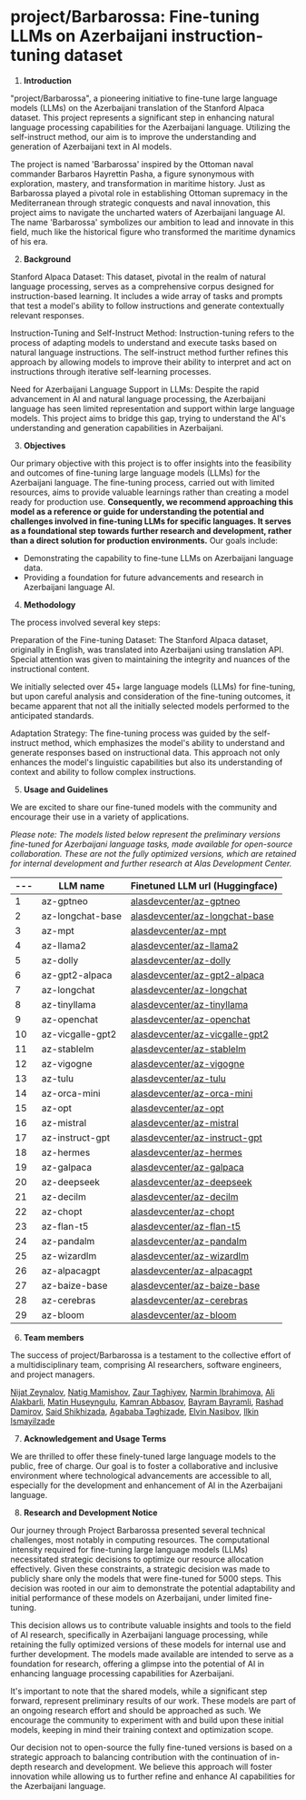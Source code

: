 # project/Barbarossa: Fine-tuning LLMs on Azerbaijani instruction-tuning dataset

1. **Introduction**

"project/Barbarossa", a pioneering initiative to fine-tune large language models (LLMs) on the Azerbaijani translation of the Stanford Alpaca dataset. This project represents a significant step in enhancing natural language processing capabilities for the Azerbaijani language. Utilizing the self-instruct method, our aim is to improve the understanding and generation of Azerbaijani text in AI models.

The project is named 'Barbarossa' inspired by the Ottoman naval commander Barbaros Hayrettin Pasha, a figure synonymous with exploration, mastery, and transformation in maritime history. Just as Barbarossa played a pivotal role in establishing Ottoman supremacy in the Mediterranean through strategic conquests and naval innovation, this project aims to navigate the uncharted waters of Azerbaijani language AI. The name 'Barbarossa' symbolizes our ambition to lead and innovate in this field, much like the historical figure who transformed the maritime dynamics of his era.


2. **Background**
   
Stanford Alpaca Dataset: This dataset, pivotal in the realm of natural language processing, serves as a comprehensive corpus designed for instruction-based learning. It includes a wide array of tasks and prompts that test a model's ability to follow instructions and generate contextually relevant responses.

Instruction-Tuning and Self-Instruct Method: Instruction-tuning refers to the process of adapting models to understand and execute tasks based on natural language instructions. The self-instruct method further refines this approach by allowing models to improve their ability to interpret and act on instructions through iterative self-learning processes.

Need for Azerbaijani Language Support in LLMs: Despite the rapid advancement in AI and natural language processing, the Azerbaijani language has seen limited representation and support within large language models. This project aims to bridge this gap, trying to understand the AI's understanding and generation capabilities in Azerbaijani.

3. **Objectives**
   
Our primary objective with this project is to offer insights into the feasibility and outcomes of fine-tuning large language models (LLMs) for the Azerbaijani language. The fine-tuning process, carried out with limited resources, aims to provide valuable learnings rather than creating a model ready for production use. __Consequently, we recommend approaching this model as a reference or guide for understanding the potential and challenges involved in fine-tuning LLMs for specific languages. It serves as a foundational step towards further research and development, rather than a direct solution for production environments.__ Our goals include:

- Demonstrating the capability to fine-tune LLMs on Azerbaijani language data.
- Providing a foundation for future advancements and research in Azerbaijani language AI.


4. **Methodology**
   
The process involved several key steps:

Preparation of the Fine-tuning Dataset: The Stanford Alpaca dataset, originally in English, was translated into Azerbaijani using translation API. Special attention was given to maintaining the integrity and nuances of the instructional content.

We initially selected over 45+ large language models (LLMs) for fine-tuning, but upon careful analysis and consideration of the fine-tuning outcomes, it became apparent that not all the initially selected models performed to the anticipated standards.

Adaptation Strategy: The fine-tuning process was guided by the self-instruct method, which emphasizes the model's ability to understand and generate responses based on instructional data. This approach not only enhances the model's linguistic capabilities but also its understanding of context and ability to follow complex instructions.

5. **Usage and Guidelines**


We are excited to share our fine-tuned models with the community and encourage their use in a variety of applications. 

*Please note: The models listed below represent the preliminary versions fine-tuned for Azerbaijani language tasks, made available for open-source collaboration. These are not the fully optimized versions, which are retained for internal development and further research at Alas Development Center.*

 --- | LLM name |  Finetuned LLM url (Huggingface) | 
--- | --- | --- |
1 | az-gptneo | [alasdevcenter/az-gptneo](https://huggingface.co/alasdevcenter/az-gptneo) | 
2 | az-longchat-base | [alasdevcenter/az-longchat-base](https://huggingface.co/alasdevcenter/az-longchat-base) | 
3 | az-mpt | [alasdevcenter/az-mpt](https://huggingface.co/alasdevcenter/az-mpt) | 
4 | az-llama2 | [alasdevcenter/az-llama2](https://huggingface.co/alasdevcenter/az-llama2) | 
5 | az-dolly | [alasdevcenter/az-dolly](https://huggingface.co/alasdevcenter/az-dolly) | 
6 | az-gpt2-alpaca | [alasdevcenter/az-gpt2-alpaca](https://huggingface.co/alasdevcenter/az-gpt2-alpaca) | 
7 | az-longchat | [alasdevcenter/az-longchat](https://huggingface.co/alasdevcenter/az-longchat) | 
8 | az-tinyllama | [alasdevcenter/az-tinyllama](https://huggingface.co/alasdevcenter/az-tinyllama) | 
9 | az-openchat | [alasdevcenter/az-openchat](https://huggingface.co/alasdevcenter/az-openchat) | 
10 | az-vicgalle-gpt2 | [alasdevcenter/az-vicgalle-gpt2](https://huggingface.co/alasdevcenter/az-vicgalle-gpt2) | 
11 | az-stablelm | [alasdevcenter/az-stablelm](https://huggingface.co/alasdevcenter/az-stablelm) | 
12 | az-vigogne | [alasdevcenter/az-vigogne](https://huggingface.co/alasdevcenter/az-vigogne) | 
13 | az-tulu | [alasdevcenter/az-tulu](https://huggingface.co/alasdevcenter/az-tulu) | 
14 | az-orca-mini | [alasdevcenter/az-orca-mini](https://huggingface.co/alasdevcenter/az-orca-mini) | 
15 | az-opt | [alasdevcenter/az-opt](https://huggingface.co/alasdevcenter/az-opt) | 
16 | az-mistral | [alasdevcenter/az-mistral](https://huggingface.co/alasdevcenter/az-mistral) | 
17 | az-instruct-gpt | [alasdevcenter/az-instruct-gpt](https://huggingface.co/alasdevcenter/az-instruct-gpt) | 
18 | az-hermes | [alasdevcenter/az-hermes](https://huggingface.co/alasdevcenter/az-hermes) | 
19 | az-galpaca | [alasdevcenter/az-galpaca](https://huggingface.co/alasdevcenter/az-galpaca) | 
20 | az-deepseek | [alasdevcenter/az-deepseek](https://huggingface.co/alasdevcenter/az-deepseek) | 
21 | az-decilm | [alasdevcenter/az-decilm](https://huggingface.co/alasdevcenter/az-decilm) | 
22 | az-chopt | [alasdevcenter/az-chopt](https://huggingface.co/alasdevcenter/az-chopt) | 
23 | az-flan-t5 | [alasdevcenter/az-flan-t5](https://huggingface.co/alasdevcenter/az-flan-t5) | 
24 | az-pandalm | [alasdevcenter/az-pandalm](https://huggingface.co/alasdevcenter/az-pandalm) | 
25 | az-wizardlm | [alasdevcenter/az-wizardlm](https://huggingface.co/alasdevcenter/az-wizardlm) | 
26 | az-alpacagpt | [alasdevcenter/az-alpacagpt](https://huggingface.co/alasdevcenter/az-alpacagpt) | 
27 | az-baize-base | [alasdevcenter/az-baize-base](https://huggingface.co/alasdevcenter/az-baize-base) | 
28 | az-cerebras | [alasdevcenter/az-cerebras](https://huggingface.co/alasdevcenter/az-cerebras) | 
29 | az-bloom | [alasdevcenter/az-bloom](https://huggingface.co/alasdevcenter/az-bloom) | 



      
6. **Team members**

The success of project/Barbarossa is a testament to the collective effort of a multidisciplinary team, comprising AI researchers, software engineers, and project managers. 


[Nijat Zeynalov](https://az.linkedin.com/in/nijat-zeynalov-064163142),
[Natig Mamishov](https://az.linkedin.com/in/natig-mamishov),
[Zaur Taghiyev](https://az.linkedin.com/in/zaur-tagiyev),
[Narmin Ibrahimova](https://az.linkedin.com/in/nərmin-ibrahimova-bab29821a),
[Ali Alakbarli](https://www.linkedin.com/in/ali-alakbarli-3a1613281),
[Matin Huseyngulu](https://www.linkedin.com/in/matin-huseyngulu-719a98204),
[Kamran Abbasov](http://www.linkedin.com/in/kamranabbasov),
[Bayram Bayramli](https://www.linkedin.com/in/bayram-bayramlı),
[Rashad Damirov](https://www.linkedin.com/in/rəşad-dəmirov-89b124280),
[Said Shikhizada](https://www.linkedin.com/in/said-shikhizada),
[Agababa Taghizade](https://www.linkedin.com/in/agababa-tagizade/),
[Elvin Nasibov](https://www.linkedin.com/in/elvin-nasibov-793879214/),
[Ilkin Ismayilzade](https://www.linkedin.com/in/ilkin-ismayilzade-24038528a/)

      
7. **Acknowledgement and Usage Terms**

We are thrilled to offer these finely-tuned large language models to the public, free of charge. Our goal is to foster a collaborative and inclusive environment where technological advancements are accessible to all, especially for the development and enhancement of AI in the Azerbaijani language.


8. **Research and Development Notice**

Our journey through Project Barbarossa presented several technical challenges, most notably in computing resources. The computational intensity required for fine-tuning large language models (LLMs) necessitated strategic decisions to optimize our resource allocation effectively. Given these constraints, a strategic decision was made to publicly share only the models that were fine-tuned for 5000 steps. This decision was rooted in our aim to demonstrate the potential adaptability and initial performance of these models on Azerbaijani, under limited fine-tuning.

This decision allows us to contribute valuable insights and tools to the field of AI research, specifically in Azerbaijani language processing, while retaining the fully optimized versions of these models for internal use and further development. The models made available are intended to serve as a foundation for research, offering a glimpse into the potential of AI in enhancing language processing capabilities for Azerbaijani.

It's important to note that the shared models, while a significant step forward, represent preliminary results of our work. These models are part of an ongoing research effort and should be approached as such. We encourage the community to experiment with and build upon these initial models, keeping in mind their training context and optimization scope.

Our decision not to open-source the fully fine-tuned versions is based on a strategic approach to balancing contribution with the continuation of in-depth research and development. We believe this approach will foster innovation while allowing us to further refine and enhance AI capabilities for the Azerbaijani language.
